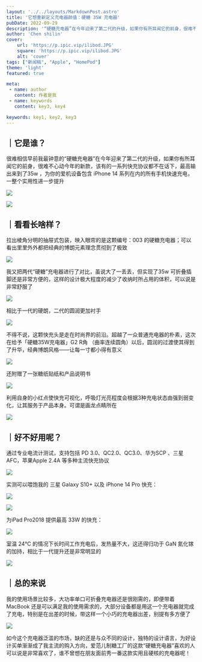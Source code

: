 ```yaml
---
layout: '../../layouts/MarkdownPost.astro'
title: '它想重新定义充电器颜值：硬糖 35W 充电器'
pubDate: 2022-09-29
description: '“硬糖充电器”在今年迎来了第二代的升级，如果你有所耳闻它的前身，很难不心动今年的新款'
author: 'Chen shilin'
cover:
    url: 'https://p.ipic.vip/ilibod.JPG'
    square: 'https://p.ipic.vip/ilibod.JPG'
    alt: 'cover'
tags: ["新闻稿", "Apple", "HomePod"] 
theme: 'light'
featured: true

meta:
 - name: author
   content: 作者是我
 - name: keywords
   content: key3, key4

keywords: key1, key2, key3
---
```


## ｜它是谁？

很难相信早前我最钟意的“硬糖充电器”在今年迎来了第二代的升级，如果你有所耳闻它的前身，很难不心动今年的新款，该有的一系列快充协议都不在话下，最高输出来到了35w ，为你的爱机设备包含 iPhone 14 系列在内的所有手机快速充电，一整个实用性进一步提升

![](https://zaaap-1254235226.cos.ap-guangzhou.myqcloud.com/long_pic/2022/09/28/2022092821091989.jpg?size=6000x3376&imageMogr2/format/jpeg/quality/60)

![](https://zaaap-1254235226.cos.ap-guangzhou.myqcloud.com/long_pic/2022/09/28/20220928210921166.jpg?size=6000x3376&imageMogr2/format/jpeg/quality/60)

## ｜看看长啥样？

拉出棱角分明的抽屉式包装，映入眼帘的是这颗编号：003 的硬糖充电器；可以看出里里外外都把经典的博朗元素理念贯彻到了极致

![](https://zaaap-1254235226.cos.ap-guangzhou.myqcloud.com/long_pic/2022/09/28/20220928210919380.jpg?size=6000x3376&imageMogr2/format/jpeg/quality/60)

我又把两代“硬糖”充电器进行了对比，虽说大了一丢丢，但实现了35w 可折叠插脚还是非常方便的，这样的设计极大程度的减少了收纳时所占用的体积，可以说是非常舒服了

![](https://zaaap-1254235226.cos.ap-guangzhou.myqcloud.com/long_pic/2022/09/28/20220928210918866.jpg?size=6000x3376&imageMogr2/format/jpeg/quality/60)

相比于一代的硬朗，二代的圆润更加衬手

![](https://zaaap-1254235226.cos.ap-guangzhou.myqcloud.com/long_pic/2022/09/28/20220928210917994.jpg?size=6000x3376&imageMogr2/format/jpeg/quality/60)

不得不说，这颗快充头是走在时尚界的前沿。超越了一众普通充电器的朴素，这次在给予「硬糖35W充电器」G2 R角 （曲率连续圆角）以后，圆润的过渡使其得到了升华，经典博朗风格——让每一寸都小得有意义

![](https://zaaap-1254235226.cos.ap-guangzhou.myqcloud.com/long_pic/2022/09/28/20220928210917584.jpg?size=6000x3376&imageMogr2/format/jpeg/quality/60)

还附赠了一张糖纸贴纸和产品说明书

![](https://zaaap-1254235226.cos.ap-guangzhou.myqcloud.com/long_pic/2022/09/28/20220928210919875.jpg?size=6000x3376&imageMogr2/format/jpeg/quality/60)

利用自身的小红点使快充可视化，呼吸灯光亮程度会根据3种充电状态由强到弱变化，让其服务于产品本身。可谓是画龙点睛所在

![](https://zaaap-1254235226.cos.ap-guangzhou.myqcloud.com/long_pic/2022/09/28/20220928210920131.jpg?size=6000x3376&imageMogr2/format/jpeg/quality/60)

## ｜好不好用呢？

通过专业电流计测试，支持包括 PD 3.0、QC2.0、QC3.0、华为SCP 、三星AFC，苹果Apple 2.4A 等多种主流快充协议

![](https://zaaap-1254235226.cos.ap-guangzhou.myqcloud.com/long_pic/2022/09/28/2022092821091925.jpg?size=4446x2502&imageMogr2/format/jpeg/quality/60)

实测可以喂饱我的 三星 Galaxy S10+ 以及 iPhone 14 Pro 快充：

![](https://zaaap-1254235226.cos.ap-guangzhou.myqcloud.com/long_pic/2022/09/28/20220928210920834.jpg?size=6000x3376&imageMogr2/format/jpeg/quality/60)

![](https://zaaap-1254235226.cos.ap-guangzhou.myqcloud.com/long_pic/2022/09/28/20220928210917714.jpg?size=6000x3376&imageMogr2/format/jpeg/quality/60)

为iPad Pro2018 提供最高 33W 的快充：

![](https://zaaap-1254235226.cos.ap-guangzhou.myqcloud.com/long_pic/2022/09/28/20220928210917615.jpg?size=6000x3376&imageMogr2/format/jpeg/quality/60)

室温 24℃ 的情况下长时间工作充电后，发热量不大，这还得归功于 GaN 氮化镓的加持，相比于一代提升还是非常明显的

![](https://zaaap-1254235226.cos.ap-guangzhou.myqcloud.com/long_pic/2022/09/28/20220928210920755.jpg?size=6000x3376&imageMogr2/format/jpeg/quality/60)

## ｜总的来说

我的使用场景比较多，大功率单口可折叠充电器还是很刚需的，即便带着 MacBook 还是可以满足我的使用需求的，大部分设备都是用这一个充电器就完成了充电，特别是在出差的时候，带这样一个小巧的充电器出差，别提有多方便了

![](https://zaaap-1254235226.cos.ap-guangzhou.myqcloud.com/long_pic/2022/09/28/20220928210919473.jpg?size=5609x3156&imageMogr2/format/jpeg/quality/60)

如今这个充电器泛滥的市场，缺的还是与众不同的设计，独特的设计语言，为好设计买单渐渐成了我主流的购入方向，爱范儿制糖工厂的这款“硬糖充电器”喜欢的人可以说是非常喜欢了，谁不曾想在朋友面前秀一番这款实用且硬核的充电器呢！

